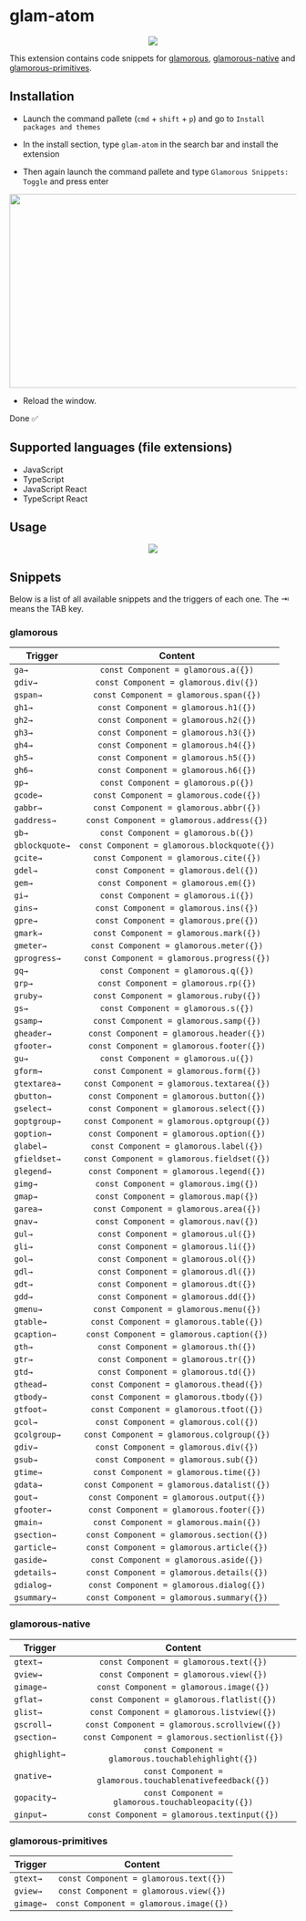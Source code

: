 # glam-atom

<p align="center">
  <img src="https://i.gyazo.com/fc3316d3cacb833b3846c8a3d6a2c871.png" />
</p>

This extension contains code snippets for [glamorous](https://github.com/paypal/glamorous), [glamorous-native](https://github.com/robinpowered/glamorous-native) and [glamorous-primitives](https://github.com/nitin42/glamorous-primitives).

## Installation

* Launch the command pallete (`cmd` + `shift` + `p`) and go to `Install packages and themes`

* In the install section, type `glam-atom` in the search bar and install the extension

* Then again launch the command pallete and type `Glamorous Snippets: Toggle` and press enter

<p align="center">
  <img src="https://i.gyazo.com/de345231031e3819389754564100f96c.gif" width="740px" height="340px"
</p>

* Reload the window.

Done ✅

## Supported languages (file extensions)

* JavaScript
* TypeScript
* JavaScript React
* TypeScript React

## Usage

<p align="center">
  <img src="https://i.gyazo.com/2a4889b1306fec1151b1c66ded0cd123.gif" />
</p>

## Snippets
Below is a list of all available snippets and the triggers of each one. The ⇥ means the TAB key.
### glamorous

| Trigger        | Content      |
| ------------- |:-------------:|
| `ga→`      | `const Component = glamorous.a({})` |
| `gdiv→`      | `const Component = glamorous.div({})` |
| `gspan→`      | `const Component = glamorous.span({})` |
| `gh1→`      | `const Component = glamorous.h1({})` |
| `gh2→`      | `const Component = glamorous.h2({})` |
| `gh3→`      | `const Component = glamorous.h3({})` |
| `gh4→`      | `const Component = glamorous.h4({})` |
| `gh5→`      | `const Component = glamorous.h5({})` |
| `gh6→`      | `const Component = glamorous.h6({})` |
| `gp→`      | `const Component = glamorous.p({})` |
| `gcode→`      | `const Component = glamorous.code({})` |
| `gabbr→`      | `const Component = glamorous.abbr({})` |
| `gaddress→`      | `const Component = glamorous.address({})` |
| `gb→`      | `const Component = glamorous.b({})` |
| `gblockquote→`      | `const Component = glamorous.blockquote({})` |
| `gcite→`     | `const Component = glamorous.cite({})` |
| `gdel→`      | `const Component = glamorous.del({})` |
| `gem→`      | `const Component = glamorous.em({})` |
| `gi→`     | `const Component = glamorous.i({})` |
| `gins→`      | `const Component = glamorous.ins({})` |
| `gpre→`      | `const Component = glamorous.pre({})` |
| `gmark→`      | `const Component = glamorous.mark({})` |
| `gmeter→`        | `const Component = glamorous.meter({})` |
| `gprogress→`      | `const Component = glamorous.progress({})` |
| `gq→`      | `const Component = glamorous.q({})` |
| `grp→`      | `const Component = glamorous.rp({})` |
| `gruby→`      | `const Component = glamorous.ruby({})` |
| `gs→`      | `const Component = glamorous.s({})` |
| `gsamp→`      | `const Component = glamorous.samp({})` |
| `gheader→`      | `const Component = glamorous.header({})` |
| `gfooter→`      | `const Component = glamorous.footer({})` |
| `gu→`      | `const Component = glamorous.u({})` |
| `gform→`      | `const Component = glamorous.form({})` |
| `gtextarea→`      | `const Component = glamorous.textarea({})` |
| `gbutton→`      | `const Component = glamorous.button({})` |
| `gselect→`     | `const Component = glamorous.select({})` |
| `goptgroup→`      | `const Component = glamorous.optgroup({})` |
| `goption→`      | `const Component = glamorous.option({})` |
| `glabel→`      | `const Component = glamorous.label({})` |
| `gfieldset→`      | `const Component = glamorous.fieldset({})` |
| `glegend→`      | `const Component = glamorous.legend({})` |
| `gimg→`      | `const Component = glamorous.img({})` |
| `gmap→`     | `const Component = glamorous.map({})` |
| `garea→`      | `const Component = glamorous.area({})` |
| `gnav→`      | `const Component = glamorous.nav({})` |
| `gul→`      | `const Component = glamorous.ul({})` |
| `gli→`      | `const Component = glamorous.li({})` |
| `gol→`      | `const Component = glamorous.ol({})` |
| `gdl→`      | `const Component = glamorous.dl({})` |
| `gdt→`      | `const Component = glamorous.dt({})` |
| `gdd→`      | `const Component = glamorous.dd({})` |
| `gmenu→`      | `const Component = glamorous.menu({})` |
| `gtable→`      | `const Component = glamorous.table({})` |
| `gcaption→`      | `const Component = glamorous.caption({})` |
| `gth→`      | `const Component = glamorous.th({})` |
| `gtr→`      | `const Component = glamorous.tr({})` |
| `gtd→`      | `const Component = glamorous.td({})` |
| `gthead→`      | `const Component = glamorous.thead({})` |
| `gtbody→`      | `const Component = glamorous.tbody({})` |
| `gtfoot→`      | `const Component = glamorous.tfoot({})` |
| `gcol→`      | `const Component = glamorous.col({})` |
| `gcolgroup→`      | `const Component = glamorous.colgroup({})` |
| `gdiv→`      | `const Component = glamorous.div({})` |
| `gsub→`      | `const Component = glamorous.sub({})` |
| `gtime→`      | `const Component = glamorous.time({})` |
| `gdata→`      | `const Component = glamorous.datalist({})` |
| `gout→`      | `const Component = glamorous.output({})` |
| `gfooter→`      | `const Component = glamorous.footer({})` |
| `gmain→`      | `const Component = glamorous.main({})` |
| `gsection→`      | `const Component = glamorous.section({})` |
| `garticle→`      | `const Component = glamorous.article({})` |
| `gaside→`      | `const Component = glamorous.aside({})` |
| `gdetails→`      | `const Component = glamorous.details({})` |
| `gdialog→`      | `const Component = glamorous.dialog({})` |
| `gsummary→`      | `const Component = glamorous.summary({})` |

### glamorous-native

| Trigger        | Content      |
| ------------- |:-------------:|
| `gtext→`      | `const Component = glamorous.text({})` |
| `gview→`      | `const Component = glamorous.view({})` |
| `gimage→`      | `const Component = glamorous.image({})` |
| `gflat→`      | `const Component = glamorous.flatlist({})` |
| `glist→`      | `const Component = glamorous.listview({})` |
| `gscroll→`      | `const Component = glamorous.scrollview({})` |
| `gsection→`      | `const Component = glamorous.sectionlist({})` |
| `ghighlight→`      | `const Component = glamorous.touchablehighlight({})` |
| `gnative→`    | `const Component = glamorous.touchablenativefeedback({})` |
| `gopacity→`      | `const Component = glamorous.touchableopacity({})` |
| `ginput→`      | `const Component = glamorous.textinput({})` |

### glamorous-primitives

| Trigger        | Content      |
| ------------- |:-------------:|
| `gtext→`     | `const Component = glamorous.text({})` |
| `gview→`      | `const Component = glamorous.view({})` |
| `gimage→`      | `const Component = glamorous.image({})` |
